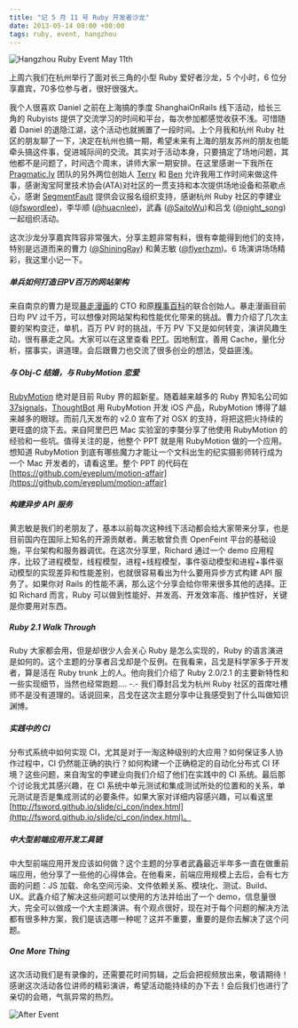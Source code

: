 ```yaml
---
title: "记 5 月 11 号 Ruby 开发者沙龙"
date: 2013-05-14 08:00 +08:00
tags: ruby, event, hangzhou
---
```


![Hangzhou Ruby Event May 11th](ruby-event-5-11/event.jpg)

上周六我们在杭州举行了面对长三角的小型 Ruby 爱好者沙龙，5 个小时，6 位分享嘉宾，70多位参与者，很好很强大。

我个人很喜欢 Daniel 之前在上海搞的季度 ShanghaiOnRails 线下活动，给长三角的 Rubyists 提供了交流学习的时间和平台，每次参加都感觉收获不浅。可惜随着 Daniel 的退隐江湖，这个活动也就搁置了一段时间。上个月我和杭州 Ruby 社区的朋友聊了一下，决定在杭州也搞一期，希望未来有上海的朋友苏州的朋友也能牵头搞这件事，促进城际间的交流。其实对于活动本身，只要搞定了场地问题，其他都不是问题了，时间选个周末，讲师大家一期安排。在这里感谢一下我所在 [Pragmatic.ly](https://pragmatic.ly) 团队的另外两位创始人 [Terry](http://terrytai.com) 和 [Ben](http://beenhero.com) 允许我用工作时间来做这件事，感谢淘宝阿里技术协会(ATA)对社区的一贯支持和本次提供场地设备和茶歇点心，感谢 [SegmentFault](http://segmentfault.com) 提供会议报名组织支持，感谢杭州 Ruby 社区的李建业 ([@fswordlee](https://twitter.com/fswordlee))，李华顺 ([@huacnlee](https://twitter.com/huacnlee))，武鑫 ([@SaitoWu](https://twitter.com/SaitoWu))和吕戈 ([@night_song](https://twitter.com/night_song)) 一起组织活动。

这次沙龙分享嘉宾阵容非常强大，分享主题非常有料，很有幸能得到他们的支持，特别是远道而来的曹力 ([@ShiningRay](https://twitter.com/shiningray)) 和黄志敏 ([@flyerhzm](https://twitter.com/flyerhzm))。6 场演讲场场精彩，我这里小记一下。

##### 单兵如何打造日PV百万的网站架构

来自南京的曹力是现[暴走漫画](http://baozoumanhua.com)的 CTO 和原[糗事百科](http://qiushibaike.com)的联合创始人。暴走漫画目前日均 PV 过千万，可以想像对网站架构和性能优化带来的挑战。曹力介绍了几次主要的架构变迁，单机，百万 PV 时的挑战，千万 PV 下又是如何转变，演讲风趣生动，很有暴走之风。大家可以在这里查看 [PPT](http://vdisk.weibo.com/s/B5vle)。因地制宜，善用 Cache，量化分析，摆事实，讲道理。会后跟曹力也交流了很多创业的想法，受益匪浅。

<script async class="speakerdeck-embed" data-id="4e6be5309da501308e951a9333edbc11" data-ratio="1.41436464088398" src="//speakerdeck.com/assets/embed.js"></script>

##### 与 Obj-C 结婚，与 RubyMotion 恋爱

[RubyMotion](http://rubymotion.com) 绝对是目前 Ruby 界的超新星。随着越来越多的 Ruby 界知名公司如 [37signals](http://37signals.com/)，[ThoughtBot](http://thoughtbot.com) 用 RubyMotion 开发 iOS 产品，RubyMotion 博得了越来越多的眼球。而前几天发布的 v2.0 宣布了对 OSX 的支持，将把这把火持续的更旺盛的烧下去。来自阿里巴巴 Mac 实验室的李龑分享了他使用 RubyMotion 的经验和一些坑。值得关注的是，他整个 PPT 就是用 RubyMotion 做的一个应用。想知道 RubyMotion 到底有哪些魔力才能让一个文科出生的纪实摄影师转行成为一个 Mac 开发者的，请看这里。整个 PPT 的代码在 [https://github.com/eyeplum/motion-affair](https://github.com/eyeplum/motion-affair)

<script async class="speakerdeck-embed" data-id="6c0051009ebb0130dfb33efc707903f5" data-ratio="1.33333333333333" src="//speakerdeck.com/assets/embed.js"></script>

##### 构建异步 API 服务

黄志敏是我们的老朋友了，基本以前每次这种线下活动都会给大家带来分享，也是目前国内在国际上知名的开源贡献者。黄志敏曾负责 OpenFeint 平台的基础设施，平台架构和服务器调优。在这次分享里，Richard 通过一个 demo 应用程序，比较了进程模型，线程模型，进程+线程模型，事件驱动模型和进程+事件驱动模型的实现差异和性能差别，也就很容易看出为什么要用异步方式构建 API 服务了。如果你对 Rails 的性能不满，那么这个分享会给你带来很多其他的选择。正如 Richard 而言，Ruby 可以做到性能好、并发高、开发效率高、维护性好，关键是你要用对东西。

<script async class="speakerdeck-embed" data-id="988c07e09d3501309d4f6e9dd498db92" data-ratio="1.2994923857868" src="//speakerdeck.com/assets/embed.js"></script>

##### Ruby 2.1 Walk Through

Ruby 大家都会用，但是却很少人会关心 Ruby 是怎么实现的，Ruby 的语言演进是如何的。这个主题的分享者吕戈却是个反例。在我看来，吕戈是科学家多于开发者，算是活在 Ruby trunk 上的人。他向我们介绍了 Ruby 2.0/2.1 的主要新特性和一些实现细节，当然也经常跑题.... -.-  我们尊封吕戈为杭州 Ruby 社区的首席吐槽师不是没有道理的。话说回来，吕戈在这次主题分享中让我感受到了什么叫做知识渊博。

<script async class="speakerdeck-embed" data-id="7658f3109c6f0130377462ecddd7671a" data-ratio="1.2994923857868" src="//speakerdeck.com/assets/embed.js"></script>

##### 实践中的 CI

分布式系统中如何实现 CI，尤其是对于一淘这种级别的大应用？如何保证多人协作过程中，CI 仍然能正确的执行？如何构建一个正确稳定的自动化分布式 CI 环境？这些问题，来自淘宝的李建业向我们介绍了他们在实践中的 CI 系统。最后那个讨论我尤其感兴趣，在 CI 系统中单元测试和集成测试所处的位置和的关系，单元测试是否是集成测试的必要条件。如果大家对详细内容感兴趣，可以看这里 [http://fsword.github.io/slide/ci_con/index.html](http://fsword.github.io/slide/ci_con/index.html)。

##### 中大型前端应用开发工具链

中大型前端应用开发应该如何做？这个主题的分享者武鑫最近半年多一直在做重前端应用，他分享了一些他的心得体会。在他看来，前端应用规模上去后，会有七方面的问题：JS 加载、命名空间污染、文件依赖关系、模块化、测试、Build、UX。武鑫介绍了解决这些问题可以使用的方法并给出了一个 demo，信息量很大，完全可以做成一个大主题演讲。有个观点很好，现在对于每个问题的解决方法都有很多种方案，我们是该选哪一种呢？这并不重要，重要的是你去解决了这个问题。

<script async class="speakerdeck-embed" data-id="c74b17309c6f0130246f226fb1014015" data-ratio="1.33333333333333" src="//speakerdeck.com/assets/embed.js"></script>

##### One More Thing

这次活动我们是有录像的，还需要花时间剪辑，之后会把视频放出来，敬请期待！感谢这次活动各位讲师的精彩演讲，希望活动能持续的办下去！会后我们也进行了亲切的会晤，气氛异常的热烈。

![After Event](ruby-event-5-11/after-event.jpg)
